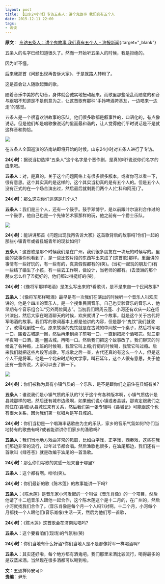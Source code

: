 ```yaml
---
layout: post
title: 【山东24小时】专访五条人：讲个鬼故事 我们真有五个人
date: 2015-12-11 22:00
tags:
- 访谈
---
```

**原文**：
[专访五条人：讲个鬼故事 我们真有五个人 - 海报新闻](https://w.dzwww.com/p/290879.html){:target="_blank"}

五条人的名字已经知道很久了。然而一开始听五条人的时候，我是拒绝的。

因为听不懂。

后来我那首《问题出现再告诉大家》，于是就路人转粉了。

这是首会让人随歌起舞的歌。

随着音乐中美妙的切音，身体就会诚实地扭动起来。而歌里那些凌乱而随意的和音与跟唱不知道是不是刻意为之，让这首歌有那种“手拎啤酒挎基友，一边唱来一边走”的感觉。

五条人是一个很喜欢讲故事的乐队。他们很多歌都是叙事性的，口语化的，有点像说话。但是他们却是唱歌像说话的里面最和谐的，让人觉得他们平时说话是不是就这样音和韵恰。

![](https://appimg.dzwww.com/2015/1211/20151211074900940.jpg)

在五条人全国巡演的济南站即将开始的时候，山东24小时对五条人进行了专访。

**24小时**：据说当初选择“五条人”这个名字是个恶作剧，是真的吗?说说你们名字的由来吧。

**五条人**：对，是真的。关于这个问题网络上有很多很多版本，或者你可以看一下，很有意思。这个其实真的是这样的，这个其实当初真的是有五个人的。但是五个人没有正式的在一个场合演出过，然后最后就剩我们两个人(仁科和阿茂)了。

**24小时**：那么这次你们巡演是几个人?

**五条人**：我们是三个人，还有一个鼓手。鼓手邓博宇，是以前跟叶尔波利合作过的一个鼓手，他自己也是一个先锋艺术家那样的玩，他之前有一个爵士乐队。

![](https://appimg.dzwww.com/2015/1211/20151211073310793.jpg)

**24小时**：能讲讲那首《问题出现我再告诉大家》这首歌背后的故事吗?你们一起的那些小镇青年或者县城青年的现状如何?

**五条人**：这首歌是那个时候我们是在广州，我们很多朋友在一块玩的时候写的。里面的故事你也看到了，是一些比较片段的东西写出来成了(这首歌)那样。里面讲的事情有一些好玩的，有一些有的，真真假假都有的(笑)。(当初一起玩的朋友们)有一些结了婚生了小孩，有一些去工作啊，做设计，当老师的都有。(去澳洲的那个朋友怎么样了?)挺好的，他们都过得挺好的(笑)。

**24小时**：《像将军那样喝酒》是怎么写出来的?看歌词，是不是来自一个民间故事?

**五条人**：《像将军那样喝酒》最早是有一次我们在演出的时候听一个音乐人叫欢庆讲的，他是个四川的音乐人，是一个搜集民间音乐，自己也实验音乐的音乐人，他早期有个音乐组合叫“另外两位同志”。当初我们跟周云蓬、小河还有欢庆一起在绍兴演出，然后大家在喝酒聊天的时候，欢庆就讲了一个故事，就是这个关于古代将军喝酒的故事。我们写的歌词基本上都是他讲的内容，但是那个“鬼饮”我们就改了，改得戏剧性一点。原来故事的鬼饮就是在古城的中间放一个桌子，然后将军喝一口，围着古城跑一圈，然后再走到桌子前喝一口，一直到把那个酒喝完。就三更半夜喝一口酒，跑一圈古城，再喝一口。然后我们把这个故事改了。我们聊天的时候说了各种瘾，上班的时候喝，我管它叫上瘾;行房的时候喝，我管它叫过瘾。后来我们就把这些片段写成歌，写成歌之后一查，古代还真的有这么一个人，但是这个人不是将军，他是一个北宋时期的文学家，叫石延年，这个人很有意思，关于他还有一些传说，大家可以去了解一下。

![](https://appimg.dzwww.com/2015/1211/20151211073150463.jpg)

**24小时**：你们被称为具有小镇气质的一个乐队，是不是跟你们之前住在县城有关?

**五条人**：谁说我们是小镇气质的乐队的?关于这个有各种版本啊，小镇气质估计是县城那样的吧，然后还有城市边缘啊，如果他们说小镇或者县城，那肯定跟我们之前住在(县城)从县城过来有关系，然后我们第一张专辑叫《县城记》可能跟这个也有很大关系，因为我们第一张唱片是写县城的。

**24小时**：你们当初是一个唱海丰话歌曲为主的乐队，家乡的音乐气氛如何?你们当地特有的歌曲有吗?或者能讲讲你们家乡的渔歌吗?

**五条人**：我们当地地方戏曲非常的风靡，比如白字戏，正字戏，西秦戏，这些在我们那边非常的流行，过年过节都会唱。然后渔歌也很多，在汕尾那边，我们还有一首歌叫《绿苍苍》就是改编于汕尾的一首渔歌。

**24小时**：那么你们写歌的灵感一般来自于哪里?

**五条人**：这个都有啊。哈哈(笑)。

**24小时**：你们最新的歌《陈木莲》的故事能讲一下吗?

**五条人**：《陈木莲》是音乐家小河发起的一个叫做《音乐肖像》的一个项目，然后他请了十二组音乐人跟他一起合作，这个陈木莲这个是十二月的，在广州的，然后小河就找我们合作了。(音乐肖像是每个月一个人吗?)对啊。十二个月，小河每个月都找一个人跟他们(音乐肖像)生活一天，然后为他们写一首歌，

**24小时**：《陈木莲》这首歌会在济南站唱吗?

**五条人**：这个要看咱们(现场)的气氛啦(笑)

**24小时**：你们当地有什么好酒?你们当地人是不是都像将军一样喝酒啊?

**五条人**：其实还好啦，每个地方都有酒鬼吧。我们那里米酒比较流行，喝得最多的是双蒸米酒。当然现在很多酒都可以喝到啦。

**文**：五通禅师安可D   
**责编**：尹乐
